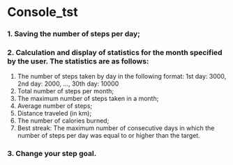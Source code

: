 # Console_tst
### 1. Saving the number of steps per day;

### 2. Calculation and display of statistics for the month specified by the user. The statistics are as follows:
  1) The number of steps taken by day in the following format:
        1st day: 3000, 2nd day: 2000, ..., 30th day: 10000
  2) Total number of steps per month;
  3) The maximum number of steps taken in a month;
  4) Average number of steps;
  5) Distance traveled (in km);
  6) The number of calories burned;
  7) Best streak: The maximum number of consecutive days in which the number of steps per day was equal to or higher than the target.

### 3. Change your step goal.
